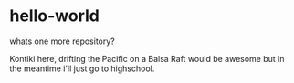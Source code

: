 hello-world
===========

whats one more repository?

Kontiki here, drifting the Pacific on a Balsa Raft would be awesome but in the meantime i'll just go to highschool.
